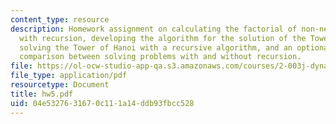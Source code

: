 ```yaml
---
content_type: resource
description: Homework assignment on calculating the factorial of non-negative integer
  with recursion, developing the algorithm for the solution of the Tower of Hanoi,
  solving the Tower of Hanoi with a recursive algorithm, and an optional problem on
  comparison between solving problems with and without recursion.
file: https://ol-ocw-studio-app-qa.s3.amazonaws.com/courses/2-003j-dynamics-and-control-i-fall-2007/04e5327631670c111a14ddb93fbcc528_hw5.pdf
file_type: application/pdf
resourcetype: Document
title: hw5.pdf
uid: 04e53276-3167-0c11-1a14-ddb93fbcc528
---
```

